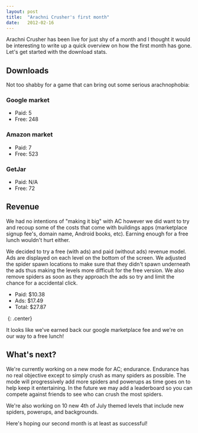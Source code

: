 ```yaml
---
layout: post
title:  "Arachni Crusher's first month"
date:   2012-02-16
---
```

Arachni Crusher has been live for just shy of a month and I thought it would be interesting to write up a quick overview on how the first month has gone. Let's get started with the download stats.

## Downloads

Not too shabby for a game that can bring out some serious arachnophobia:

### Google market

* Paid: 5
* Free: 248

### Amazon market

* Paid: 7
* Free: 523

### GetJar

* Paid: N/A
* Free: 72

## Revenue

We had no intentions of "making it big" with AC however we did want to try and recoup some of the costs that come with buildings apps (marketplace signup fee's, domain name, Android books, etc). Earning enough for a free lunch wouldn't hurt either.

We decided to try a free (with ads) and paid (without ads) revenue model. Ads are displayed on each level on the bottom of the screen. We adjusted the spider spawn locations to make sure that they didn't spawn underneath the ads thus making the levels more difficult for the free version. We also remove spiders as soon as they approach the ads so try and limit the chance for a accidental click.

* Paid: $10.38
* Ads: $17.49
* Total: $27.87

<img class="lazy" data-original="http://xmech.net/images/acAdResults.png" />
{: .center}

It looks like we've earned back our google marketplace fee and we're on our way to a free lunch!

## What's next?

We're currently working on a new mode for AC; endurance. Endurance has no real objective except to simply crush as many spiders as possible. The mode will progressively add more spiders and powerups as time goes on to help keep it entertaining. In the future we may add a leaderboard so you can compete against friends to see who can crush the most spiders.

We're also working on 10 new 4th of July themed levels that include new spiders, powerups, and backgrounds.

Here's hoping our second month is at least as successful!